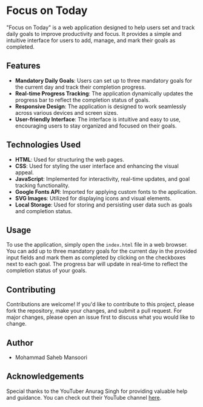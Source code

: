 # Focus on Today

"Focus on Today" is a web application designed to help users set and track daily goals to improve productivity and focus. It provides a simple and intuitive interface for users to add, manage, and mark their goals as completed.

## Features

- **Mandatory Daily Goals**: Users can set up to three mandatory goals for the current day and track their completion progress.
- **Real-time Progress Tracking**: The application dynamically updates the progress bar to reflect the completion status of goals.
- **Responsive Design**: The application is designed to work seamlessly across various devices and screen sizes.
- **User-friendly Interface**: The interface is intuitive and easy to use, encouraging users to stay organized and focused on their goals.

## Technologies Used

- **HTML**: Used for structuring the web pages.
- **CSS**: Used for styling the user interface and enhancing the visual appeal.
- **JavaScript**: Implemented for interactivity, real-time updates, and goal tracking functionality.
- **Google Fonts API**: Imported for applying custom fonts to the application.
- **SVG Images**: Utilized for displaying icons and visual elements.
- **Local Storage**: Used for storing and persisting user data such as goals and completion status.

## Usage

To use the application, simply open the `index.html` file in a web browser. You can add up to three mandatory goals for the current day in the provided input fields and mark them as completed by clicking on the checkboxes next to each goal. The progress bar will update in real-time to reflect the completion status of your goals.

## Contributing

Contributions are welcome! If you'd like to contribute to this project, please fork the repository, make your changes, and submit a pull request. For major changes, please open an issue first to discuss what you would like to change.

## Author

- Mohammad Saheb Mansoori

## Acknowledgements

Special thanks to the YouTuber Anurag Singh for providing valuable help and guidance. You can check out their YouTube channel [here](https://www.youtube.com/@procodrr).
